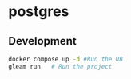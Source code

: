 # postgres

## Development

```sh
docker compose up -d #Run the DB
gleam run   # Run the project
```
